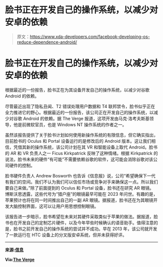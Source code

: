 # 脸书正在开发自己的操作系统，以减少对安卓的依赖

> 原文：<https://www.xda-developers.com/facebook-developing-os-reduce-dependence-android/>

# 脸书正在开发自己的操作系统，以减少对安卓的依赖

根据最近的一份报告，脸书正在为其设备开发自己的操作系统，以减少对谷歌 Android 的依赖。

尽管最近出现了隐私丑闻、T2 错误处理用户数据和 T4 联邦禁令，脸书似乎正在全力推进它的野心。根据最近的一份报告，该公司正在开发自己的操作系统，以减少对谷歌 Android 的依赖。据 The Verge 报道，这项开发由马克·洛考夫斯基领导，他是前微软官员，也是 Windows NT 操作系统的作者之一。

虽然该报告提供了关于脸书计划如何使用新操作系统的有限信息，但它确实指出，目前脸书的 Oculus 和 Portal 设备运行的是修改后的 Android 版本。这让我们相信，凭借其新的操作系统，该公司计划在其 VR 和智能设备上取代 Android。脸书的 AR 和 VR 负责人之一 Ficus Kirkpatrick 反映了这种情绪。根据 Kirkpatrick 的说法，脸书未来的硬件“有可能”不需要依赖谷歌的软件，这可能会消除谷歌对该公司硬件的控制。

脸书硬件负责人 Andrew Bosworth 也告诉《信息报》说，公司“希望确保下一代有我们的空间。我们不认为我们可以信任市场或竞争对手来确保这一点。所以我们要自己来做。”除了前面提到的 Oculus 和 Portal 设备，脸书还在研究 AR 眼镜。博斯沃思透露，这些代号为“猎户座”的眼镜最早可能在 2023 年问世。有趣的是，苹果预计也将在同一时间推出自己的一副 AR 眼镜。据报道，脸书还在为其眼镜开发大脑控制界面，这可以让用户用思想控制眼镜。

该报告进一步暗示，脸书希望在未来对其硬件采取类似于苹果的做法。据报道，脸书也在开发自己的定制芯片硬件，以及今年早些时候确认的语音助手。值得注意的是，脸书之前开发自己的操作系统的尝试并不成功。早在 2013 年，该公司就开发了一款运行在 HTC 设备上的分叉版安卓系统，但并未获得好评。

* * *

**来源:[信息](https://www.theinformation.com/articles/to-control-its-destiny-facebook-bets-big-on-hardware)**

**Via:[The Verge](https://www.theverge.com/2019/12/19/21030043/facebook-os-custom-operating-system-android-reliance-self-sufficiency-ar-glasses)**
